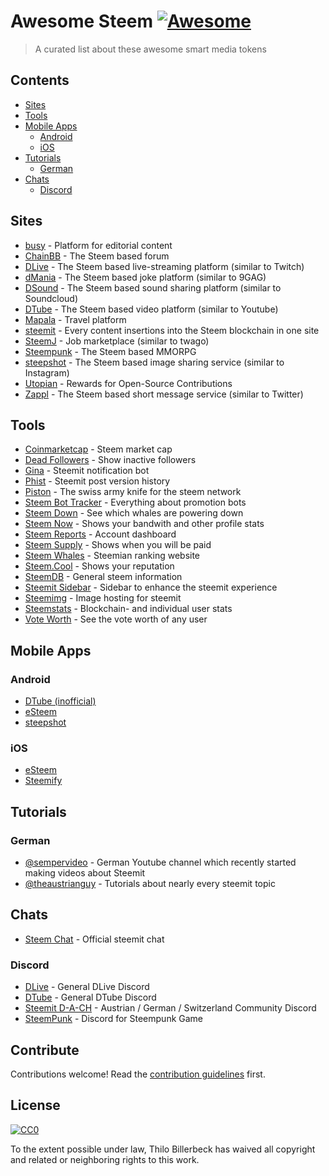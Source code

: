 # Awesome Steem [![Awesome](https://cdn.rawgit.com/sindresorhus/awesome/d7305f38d29fed78fa85652e3a63e154dd8e8829/media/badge.svg)](https://github.com/sindresorhus/awesome)

> A curated list about these awesome smart media tokens


## Contents

- [Sites](#sites)
- [Tools](#tools)
- [Mobile Apps](#mobile-apps)
    - [Android](#android)
    - [iOS](#ios)
- [Tutorials](#tutorials)
    - [German](#german)
- [Chats](#chats)
    - [Discord](#discord)

## Sites

- [busy](https://busy.org/) - Platform for editorial content
- [ChainBB](https://chainbb.com/) - The Steem based forum
- [DLive](https://dlive.io/) - The Steem based live-streaming platform (similar to Twitch)
- [dMania](https://dmania.lol/) - The Steem based joke platform (similar to 9GAG)
- [DSound](https://dsound.audio/) - The Steem based sound sharing platform (similar to Soundcloud)
- [DTube](https://d.tube/) - The Steem based video platform (similar to Youtube)
- [Mapala](https://mapala.net/en/) - Travel platform
- [steemit](https://steemit.com) - Every content insertions into the Steem blockchain in one site
- [SteemJ](http://www.steemj.com/) - Job marketplace (similar to twago)
- [Steempunk](https://www.steempunk.net/) - The Steem based MMORPG
- [steepshot](http://steepshot.io/) - The Steem based image sharing service (similar to Instagram)
- [Utopian](http://utopian.io/) - Rewards for Open-Source Contributions
- [Zappl](https://zappl.com/) - The Steem based short message service (similar to Twitter)

## Tools

- [Coinmarketcap](https://coinmarketcap.com/currencies/steem/) - Steem market cap
- [Dead Followers](http://steemit.deadfollowers.info/) - Show inactive followers
- [Gina](https://steemit.com/introduceyourself/@ginabot/hi-i-am-gina-i-m-here-to-help) - Steemit notification bot
- [Phist](https://phist.steemdata.com/) - Steemit post version history
- [Piston](http://piston.rocks/) - The swiss army knife for the steem network
- [Steem Bot Tracker](https://steembottracker.com/) - Everything about promotion bots
- [Steem Down](https://steemdown.com/) - See which whales are powering down
- [Steem Now](https://www.steemnow.com/) - Shows your bandwith and other profile stats
- [Steem Reports](http://www.steemreports.com/) - Account dashboard
- [Steem Supply](http://steem.supply/) - Shows when you will be paid
- [Steem Whales](http://steemwhales.com/) - Steemian ranking website
- [Steem.Cool](http://steem.cool/) - Shows your reputation
- [SteemDB](https://steemdb.com/) - General steem information
- [Steemit Sidebar](https://utopian.io/utopian-io/@mwfiae/steemit-sidebar) - Sidebar to enhance the steemit experience
- [Steemimg](http://steemimg.com/) - Image hosting for steemit
- [Steemstats](http://steemstats.com/) - Blockchain- and individual user stats
- [Vote Worth](http://www.steemdollar.com/dollar_per_vote.php?) - See the vote worth of any user

## Mobile Apps

### Android
- [DTube (inofficial)](https://github.com/powerpoint45/dtube-mobile-unofficial)
- [eSteem](https://play.google.com/store/apps/details?id=com.netsolutions.esteem&hl=de)
- [steepshot](https://play.google.com/store/apps/details?id=com.droid.steepshot&rdid=com.droid.steepshot)

### iOS
- [eSteem](https://itunes.apple.com/de/app/esteem-mobile/id1141397898?mt=8)
- [Steemify](https://itunes.apple.com/app/steemify/id1290154477)


## Tutorials
### German
- [@sempervideo](https://steemit.com/@sempervideo) - German Youtube channel which recently started making videos about Steemit
- [@theaustrianguy](https://steemit.com/deutsch/@theaustrianguy/deutschsprachige-tutorials-fuer-steemit-neulinge-ein-ueberblick) - Tutorials about nearly every steemit topic

## Chats
- [Steem Chat](http://steemit.chat/) - Official steemit chat


### Discord
- [DLive](https://discord.gg/qzsJqMA) - General DLive Discord
- [DTube](https://discord.gg/6bzJWyW) - General DTube Discord
- [Steemit D-A-CH](https://discord.gg/xpb43eK) - Austrian / German / Switzerland Community Discord
- [SteemPunk](https://discord.gg/baax5eS) - Discord for Steempunk Game

## Contribute

Contributions welcome! Read the [contribution guidelines](contributing.md) first.


## License

[![CC0](http://mirrors.creativecommons.org/presskit/buttons/88x31/svg/cc-zero.svg)](http://creativecommons.org/publicdomain/zero/1.0)

To the extent possible under law, Thilo Billerbeck has waived all copyright and
related or neighboring rights to this work.
